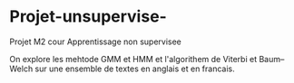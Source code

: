 # Projet-unsupervise-
Projet M2 cour Apprentissage non supervisee

On explore les mehtode GMM et HMM et l'algorithem de Viterbi et Baum–Welch sur une ensemble de textes en anglais et en francais.
